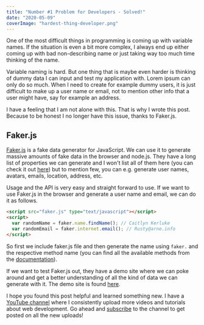```yaml
---
title: "Number #1 Problem for Developers - Solved!"
date: "2020-05-09"
coverImage: "hardest-thing-developer.png"
---
```


One of the most difficult things in programming is coming up with variable names. If the situation is even a bit more complex, I always end up either coming up with bad non-describing name or just taking way too much time thinking of the name.

Variable naming is hard. But one thing that is maybe even harder is thinking of dummy data I can input and test my application with. Lorem ipsum can only do so much. When I need to create for example dummy users, it is just difficult to make up a user name or email, not to mention other info that a user might have, say for example an address.

I have a feeling that I am not alone with this. That is why I wrote this post. Because to be honest I no longer have this issue, thanks to Faker.js.

## Faker.js

[Faker.js](https://github.com/marak/Faker.js/) is a fake data generator for JavaScript. We can use it to generate massive amounts of fake data in the browser and node.js. They have a long list of properties we can generate and I won't list all of them here (you can check it out [here](https://github.com/marak/Faker.js/#api-methods)) but to mention few, you can e.g. generate user names, avatars, emails, location, address, etc.

Usage and the API is very easy and straight forward to use. If we want to use Faker.js in the browser and generate a user name and email, we can do it as follows.

```html
<script src="faker.js" type="text/javascript"></script>
<script>
  var randomName = faker.name.findName(); // Caitlyn Kerluke
  var randomEmail = faker.internet.email(); // Rusty@arne.info
</script>
```

So first we include faker.js file and then generate the name using `faker.` and the respective method name (you can find all the available methods from the [documentation](https://github.com/marak/Faker.js/#api-methods)).

If we want to test Faker.js out, they have a demo site where we can poke around and get a better understanding of all the kind of data we can generate with it. The demo site is found [here](https://rawgit.com/Marak/faker.js/master/examples/browser/index.html).

I hope you found this post helpful and learned something new. I have a [YouTube channel](https://www.youtube.com/channel/UC34UXFLKqdW3cpk5CBu2Siw) where I consistently upload more videos and tutorials about web development. Go ahead and [subscribe](https://www.youtube.com/channel/UC34UXFLKqdW3cpk5CBu2Siw?sub_confirmation=1) to the channel to get posted on all the new uploads!
